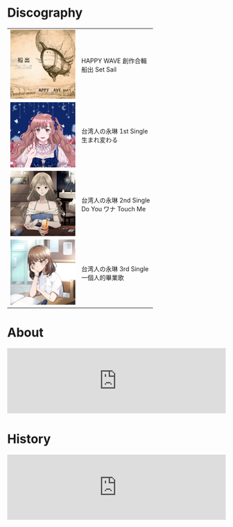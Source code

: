 # Discography

| | |
| ------------- | ------------- |
| ![船出](img/comp_album_1.jpg) | HAPPY WAVE 創作合輯<br/>船出 Set Sail |
| ![生まれ変わる](img/single_1.jpg) | 台湾人の永琳 1st Single<br/>生まれ変わる |
| ![Do You ワナ Touch Me](img/single_2.jpg) | 台湾人の永琳 2nd Single<br/>Do You ワナ Touch Me |
| ![一個人的畢業歌](img/single_3.jpg) | 台湾人の永琳 3rd Single<br/>一個人的畢業歌 |


# About

<iframe src="https://docs.google.com/document/d/e/2PACX-1vROcqw-BQgtqo3FrMohBH1m4Zp7sNt8MtXA0m-_6g2bOvROmXkTv8rOb_1j_K8xSQ/pub?embedded=true" frameborder="0" width="100%"></iframe>


# History

<iframe src="https://docs.google.com/document/d/e/2PACX-1vRN5hAXkW0HlG3dAURmSzsE8PkZRHh3OOfFhDRlDAnGKvEnpr9ZMhoqVdHgfbg3b9rWxDaZcIhzia2I/pub?embedded=true" frameborder="0" width="100%"></iframe>
